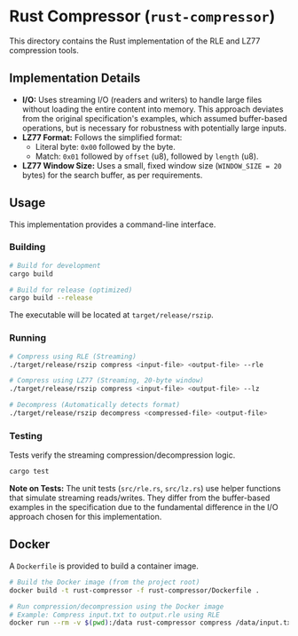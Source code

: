 # Rust Compressor (`rust-compressor`)

This directory contains the Rust implementation of the RLE and LZ77 compression tools.

## Implementation Details

*   **I/O:** Uses streaming I/O (readers and writers) to handle large files without loading the entire content into memory. This approach deviates from the original specification's examples, which assumed buffer-based operations, but is necessary for robustness with potentially large inputs.
*   **LZ77 Format:** Follows the simplified format:
    *   Literal byte: `0x00` followed by the byte.
    *   Match: `0x01` followed by `offset` (u8), followed by `length` (u8).
*   **LZ77 Window Size:** Uses a small, fixed window size (`WINDOW_SIZE = 20` bytes) for the search buffer, as per requirements.

## Usage

This implementation provides a command-line interface.

### Building

```bash
# Build for development
cargo build

# Build for release (optimized)
cargo build --release
```
The executable will be located at `target/release/rszip`.

### Running

```bash
# Compress using RLE (Streaming)
./target/release/rszip compress <input-file> <output-file> --rle

# Compress using LZ77 (Streaming, 20-byte window)
./target/release/rszip compress <input-file> <output-file> --lz

# Decompress (Automatically detects format)
./target/release/rszip decompress <compressed-file> <output-file>
```

### Testing

Tests verify the streaming compression/decompression logic.

```bash
cargo test
```

**Note on Tests:** The unit tests (`src/rle.rs`, `src/lz.rs`) use helper functions that simulate streaming reads/writes. They differ from the buffer-based examples in the specification due to the fundamental difference in the I/O approach chosen for this implementation.


## Docker

A `Dockerfile` is provided to build a container image.

```bash
# Build the Docker image (from the project root)
docker build -t rust-compressor -f rust-compressor/Dockerfile .

# Run compression/decompression using the Docker image
# Example: Compress input.txt to output.rle using RLE
docker run --rm -v $(pwd):/data rust-compressor compress /data/input.txt /data/output.rle --rle
```
